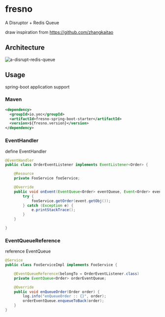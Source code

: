 # fresno

A Disruptor + Redis Queue

draw inspiration from https://github.com/zhangkaitao

## Architecture

![a-disrupt-redis-queue](https://twentwo.github.io/baijiu.yec/blog/2022/a-disrupt-redis-queue/Disrupt%2BRedis%20Queue.png)



## Usage

spring-boot application support

### Maven

```xml
<dependency>
  <groupId>io.yec</groupId>
  <artifactId>fresno-spring-boot-starter</artifactId>
  <version>${fresno.version}</version>
</dependency>
```

### EventHandler

define EventHandler

```java
@EventHandler
public class OrderEventListener implements EventListener<Order> {

    @Resource
    private FooService fooService;

    @Override
    public void onEvent(EventQueue<Order> eventQueue, Event<Order> event) {
        try {
            fooService.getOrder(event.getObj());
        } catch (Exception e) {
            e.printStackTrace();
        }
    }

}
```

### EventQueueReference

reference EventQueue

```java
@Service
public class FooServiceImpl implements FooService {

    @EventQueueReference(belongTo = OrderEventListener.class)
    private EventQueue<Order> orderEventQueue;

    @Override
    public void enQueueOrder(Order order) {
        log.info("enQueueOrder :: {}", order);
        orderEventQueue.enqueueToBack(order);
    }
}
```

